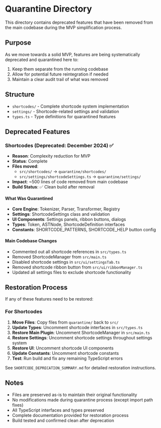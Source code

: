 # Quarantine Directory

This directory contains deprecated features that have been removed from the main codebase during the MVP simplification process.

## Purpose

As we move towards a solid MVP, features are being systematically deprecated and quarantined here to:
1. Keep them separate from the running codebase
2. Allow for potential future reintegration if needed
3. Maintain a clear audit trail of what was removed

## Structure

- `shortcodes/` - Complete shortcode system implementation
- `settings/` - Shortcode-related settings and validation
- `types.ts` - Type definitions for quarantined features

## Deprecated Features

### Shortcodes (Deprecated: December 2024) ✅
- **Reason**: Complexity reduction for MVP
- **Status**: Complete
- **Files moved**: 
  - `src/shortcodes/` → `quarantine/shortcodes/`
  - `src/settings/shortcodeSettings.ts` → `quarantine/settings/`
- **Impact**: ~500 lines of code removed from main codebase
- **Build Status**: ✅ Clean build after removal

#### What Was Quarantined
- **Core Engine**: Tokenizer, Parser, Transformer, Registry
- **Settings**: ShortcodeSettings class and validation
- **UI Components**: Settings panels, ribbon buttons, dialogs
- **Types**: Token, ASTNode, ShortcodeDefinition interfaces
- **Constants**: SHORTCODE_PATTERNS, SHORTCODE_HELP button config

#### Main Codebase Changes
- Commented out all shortcode references in `src/types.ts`
- Removed ShortcodeManager from `src/main.ts`
- Disabled shortcode settings in `src/ui/settingsTab.ts`
- Removed shortcode ribbon button from `src/ui/ribbonManager.ts`
- Updated all settings files to exclude shortcode functionality

## Restoration Process

If any of these features need to be restored:

### For Shortcodes
1. **Move Files**: Copy files from `quarantine/` back to `src/`
2. **Update Types**: Uncomment shortcode interfaces in `src/types.ts`
3. **Restore Main Plugin**: Uncomment ShortcodeManager in `src/main.ts`
4. **Restore Settings**: Uncomment shortcode settings throughout settings system
5. **Restore UI**: Uncomment shortcode UI components
6. **Update Constants**: Uncomment shortcode constants
7. **Test**: Run build and fix any remaining TypeScript errors

See `SHORTCODE_DEPRECATION_SUMMARY.md` for detailed restoration instructions.

## Notes

- Files are preserved as-is to maintain their original functionality
- No modifications made during quarantine process (except import path fixes)
- All TypeScript interfaces and types preserved
- Complete documentation provided for restoration process
- Build tested and confirmed clean after deprecation 